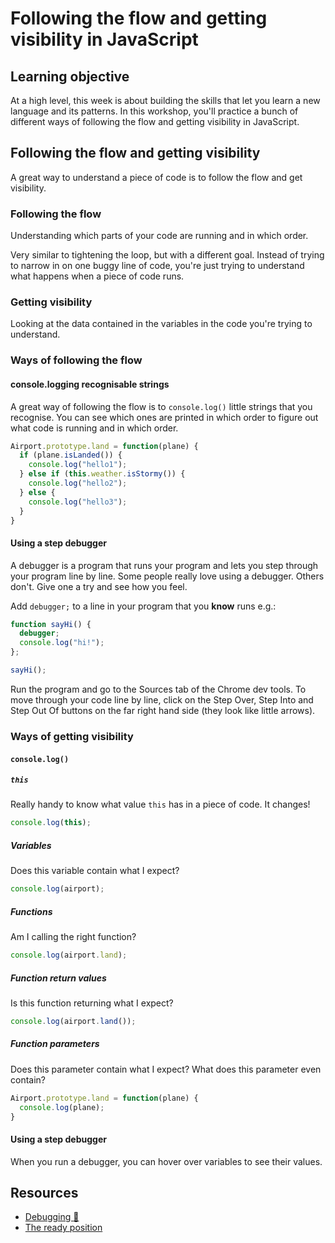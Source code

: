 # Following the flow and getting visibility in JavaScript

## Learning objective

At a high level, this week is about building the skills that let you learn a new language and its patterns.  In this workshop, you'll practice a bunch of different ways of following the flow and getting visibility in JavaScript.

## Following the flow and getting visibility

A great way to understand a piece of code is to follow the flow and get visibility.

### Following the flow

Understanding which parts of your code are running and in which order.

Very similar to tightening the loop, but with a different goal.  Instead of trying to narrow in on one buggy line of code, you're just trying to understand what happens when a piece of code runs.

### Getting visibility

Looking at the data contained in the variables in the code you're trying to understand.

### Ways of following the flow

#### console.logging recognisable strings

A great way of following the flow is to `console.log()` little strings that you recognise.  You can see which ones are printed in which order to figure out what code is running and in which order.

```javascript
Airport.prototype.land = function(plane) {
  if (plane.isLanded()) {
    console.log("hello1");
  } else if (this.weather.isStormy()) {
    console.log("hello2");
  } else {
    console.log("hello3");
  }
}
```

#### Using a step debugger

A debugger is a program that runs your program and lets you step through your program line by line.  Some people really love using a debugger.  Others don't.  Give one a try and see how you feel.

Add `debugger;` to a line in your program that you **know** runs e.g.:

```javascript
function sayHi() {
  debugger;
  console.log("hi!");
};

sayHi();
```

Run the program and go to the Sources tab of the Chrome dev tools.  To move through your code line by line, click on the Step Over, Step Into and Step Out Of buttons on the far right hand side (they look like little arrows).

### Ways of getting visibility

#### `console.log()`

##### `this`

Really handy to know what value `this` has in a piece of code.  It changes!

```javascript
console.log(this);
```

##### Variables

Does this variable contain what I expect?

```javascript
console.log(airport);
```

##### Functions

Am I calling the right function?

```javascript
console.log(airport.land);
```

##### Function return values

Is this function returning what I expect?

```javascript
console.log(airport.land());
```

##### Function parameters

Does this parameter contain what I expect? What does this parameter even contain?

```javascript
Airport.prototype.land = function(plane) {
  console.log(plane);
}
```

#### Using a step debugger

When you run a debugger, you can hover over variables to see their values.

## Resources

* [Debugging :pill:](https://github.com/makersacademy/course/blob/master/pills/debugging.md)
* [The ready position](http://sjmog.github.io/posts/491_learning_to_learn_1/)
